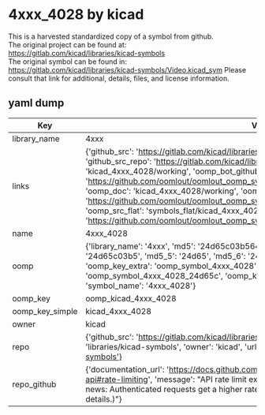 # 4xxx_4028 by kicad  
This is a harvested standardized copy of a symbol from github.  
The original project can be found at:  
https://gitlab.com/kicad/libraries/kicad-symbols  
The original symbol can be found in:
https://gitlab.com/kicad/libraries/kicad-symbols/Video.kicad_sym
Please consult that link for additional, details, files, and license information.  
## yaml dump  
| Key | Value |  
| --- | --- |  
| library_name | 4xxx |  
| links | {'github_src': 'https://gitlab.com/kicad/libraries/kicad-symbols/Video.kicad_sym', 'github_src_repo': 'https://gitlab.com/kicad/libraries/kicad-symbols', 'oomp_bot': 'kicad_4xxx_4028/working', 'oomp_bot_github': 'https://github.com/oomlout/oomlout_oomp_symbol_bot/tree/main/kicad_4xxx_4028/working', 'oomp_doc': 'kicad_4xxx_4028/working', 'oomp_doc_github': 'https://github.com/oomlout/oomlout_oomp_symbol_doc/tree/main/kicad_4xxx_4028/working', 'oomp_src_flat': 'symbols_flat/kicad_4xxx_4028/working', 'oomp_src_flat_github': 'https://github.com/oomlout/oomlout_oomp_symbol_src/tree/main/kicad_4xxx_4028/working'} |  
| name | 4xxx_4028 |  
| oomp | {'library_name': '4xxx', 'md5': '24d65c03b564f6cccfb566215cc2ea21', 'md5_10': '24d65c03b5', 'md5_5': '24d65', 'md5_6': '24d65c', 'oomp_key': 'oomp_4xxx_4028', 'oomp_key_extra': 'oomp_symbol_4xxx_4028', 'oomp_key_full': 'oomp_symbol_4xxx_4028_24d65c', 'oomp_key_simple': '4xxx_4028', 'owner_name': 'kicad', 'symbol_name': '4xxx_4028'} |  
| oomp_key | oomp_kicad_4xxx_4028 |  
| oomp_key_simple | kicad_4xxx_4028 |  
| owner | kicad |  
| repo | {'github_src': 'https://gitlab.com/kicad/libraries/kicad-symbols/Video.kicad_sym', 'name': 'libraries/kicad-symbols', 'owner': 'kicad', 'url': 'https://gitlab.com/kicad/libraries/kicad-symbols'} |  
| repo_github | {'documentation_url': 'https://docs.github.com/rest/overview/resources-in-the-rest-api#rate-limiting', 'message': "API rate limit exceeded for 84.66.173.59. (But here's the good news: Authenticated requests get a higher rate limit. Check out the documentation for more details.)"} |  

